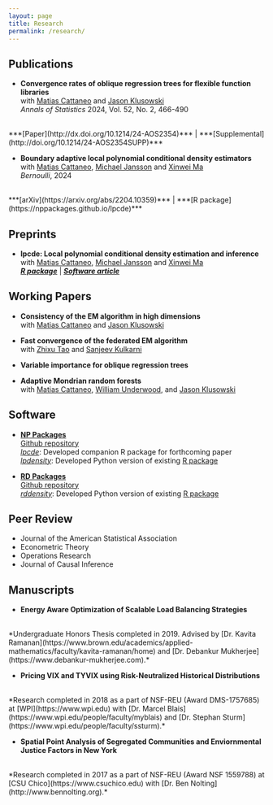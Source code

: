 ```yaml
---
layout: page
title: Research
permalink: /research/
---
```


## Publications
- **Convergence rates of oblique regression trees for flexible function libraries** <br>
with
[Matias Cattaneo](https://cattaneo.princeton.edu)
and
[Jason Klusowski](https://klusowski.princeton.edu) <br>
*Annals of Statistics* 2024, Vol. 52, No. 2, 466-490
<br>
***[Paper](http://dx.doi.org/10.1214/24-AOS2354)*** | ***[Supplemental](http://doi.org/10.1214/24-AOS2354SUPP)***

- **Boundary adaptive local polynomial conditional density estimators** <br>
with
[Matias Cattaneo](https://cattaneo.princeton.edu),
[Michael Jansson](https://sites.google.com/berkeley.edu/michael-jansson/)
and
[Xinwei Ma](https://sites.google.com/view/xinweima/home?authuser=0)<br>
*Bernoulli*, 2024
<br>
***[arXiv](https://arxiv.org/abs/2204.10359)*** | ***[R package](https://nppackages.github.io/lpcde)***

## Preprints
- **lpcde: Local polynomial conditional density estimation and inference** <br>
with
[Matias Cattaneo](https://cattaneo.princeton.edu),
[Michael Jansson](https://sites.google.com/berkeley.edu/michael-jansson/)
and
[Xinwei Ma](https://sites.google.com/view/xinweima/home?authuser=0)<br>
***[R package](https://nppackages.github.io/lpcde)*** | ***[Software article](https://arxiv.org/abs/2204.10375)***

## Working Papers
- **Consistency of the EM algorithm in high dimensions** <br>
with
[Matias Cattaneo](https://cattaneo.princeton.edu)
and
[Jason Klusowski](https://klusowski.princeton.edu)

- **Fast convergence of the federated EM algorithm** <br>
with
[Zhixu Tao](https://www.linkedin.com/in/zhixu-tao-a02b77199/)
and
[Sanjeev Kulkarni](https://www.princeton.edu/~kulkarni/)

- **Variable importance for oblique regression trees** <br>

- **Adaptive Mondrian random forests** <br>
with
[Matias Cattaneo](https://cattaneo.princeton.edu),
[William Underwood](https://wgunderwood.github.io),
and
[Jason Klusowski](https://klusowski.princeton.edu)

## Software

- **[NP Packages](https://nppackages.github.io)** <br>
[Github repository](https://github.com/nppackages)<br>
*[lpcde](https://nppackages.github.io/lpcde)*: Developed companion R package for forthcoming paper <br>
*[lpdensity](https://pypi.org/project/lpdensity/)*:
Developed Python version of existing [R package](https://nppackages.github.io/lpdensity/) <br>

- **[RD Packages](https://rdpackages.github.io)** <br>
[Github repository](https://github.com/rdpackages)<br>
*[rddensity](https://pypi.org/project/rddensity/)*: Developed Python version of existing [R package](https://rdpackages.github.io/rddensity/) <br>

## Peer Review
- Journal of the American Statistical Association
- Econometric Theory
- Operations Research
- Journal of Causal Inference

## Manuscripts

- **Energy Aware Optimization of Scalable Load Balancing Strategies**
<br>
*Undergraduate Honors Thesis completed in 2019. Advised by
[Dr. Kavita Ramanan](https://www.brown.edu/academics/applied-mathematics/faculty/kavita-ramanan/home)
and
[Dr. Debankur Mukherjee](https://www.debankur-mukherjee.com).*
<br>

- **Pricing VIX and TYVIX using Risk-Neutralized Historical Distributions**
<br>
*Research completed in 2018 as a part of NSF-REU (Award DMS-1757685) at
[WPI](https://www.wpi.edu) with
[Dr. Marcel Blais](https://www.wpi.edu/people/faculty/myblais)
and
[Dr. Stephan Sturm](https://www.wpi.edu/people/faculty/ssturm).*
<br>

- **Spatial Point Analysis of Segregated Communities and Enviornmental Justice Factors in New York**
<br>
*Research completed in 2017 as a part of NSF-REU (Award NSF 1559788) at
[CSU Chico](https://www.csuchico.edu) with
[Dr. Ben Nolting](http://www.bennolting.org).*
